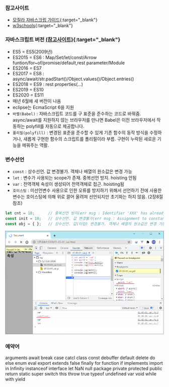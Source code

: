 ### 참고사이트
  * [모질라 자바스크립 가이드](https://developer.mozilla.org/ko/docs/Web/JavaScript/Guide){:target="_blank"} 
  * [w3schools](http://w3schools.com){:target="_blank"} 

### 자바스크립트 버전 [(참고사이트)](https://www.w3schools.com/js/js_versions.asp){:target="_blank"} 
  * ES5    = ES5(2009년)
  * ES2015 = ES6 : Map/Set/let/const/Arrow funtion/for~of/promise/default,rest parameter/Module
  * ES2016 = ES7
  * ES2017 = ES8 : async/await/str.padStart()/Object.values()/Object.entries()
  * ES2018 = ES9 : rest properties(...)
  * ES2019 = ES10
  * ES2020 = ES11
  * 매년 6월에 새 버전이 나옴
  * eclipse는 EcmaScript 6을 지원
  * `바벨(Babel)` : 자바스크립트 코드를 구 표준을 준수하는 코드로 바꿔줌. async/await를 지원하지 않는 브라우저를 만나면 Babel은 이전 브라우저에서 작동하는 polyfill를 자동으로 제공합니다.
  * `폴리필(polyfill)` : 변경된 표준을 준수할 수 있게 기존 함수의 동작 방식을 수정하거나, 새롭게 구현한 함수의 스크립트를 폴리필이라 부름. 구현이 누락된 새로운 기능을 메꿔주는 역활.

### 변수선언
  * `const` : 상수선언. 값 변경불가. 객체나 배열의 원소값은 변경 가능 
  * `let` : 변수가 사용되는 scope가 존재. 중복선언 방지.  hoisting 안됨
  * `var` : 전역객체 속성이 생성되어 전역객체로 접근. hoisting됨
  * `호이스팅` : 미선언변수 사용으로 인한 오류를 방지하기 위해서 선언하기 전에 사용한 변수는 호이스팅에 의해 위로 끌어 올려져 선언되지만 초기화는 하지 않음. (2장8절 참조)

```javascript
let cnt = 10;      // 중복선언 방지(err msg : Identifier 'XXX' has already been declared)
const init = 10;   // 상수선언. 값 변경불가(err msg : Assignment to constant variable)
const obj = { };   // 상수선언. 값(타입) 변경불가. 객체나 배열의 원소값은 변경 가능
```
![var](/img/var01.png)  

### 예약어
arguments await break case catcl class const debuffer default delete do else enum eval export extends false finally for function if implements import in Infinity instanceof interface let NaN null package private protected public return static super switch this throw true typeof undefined var void while with yield